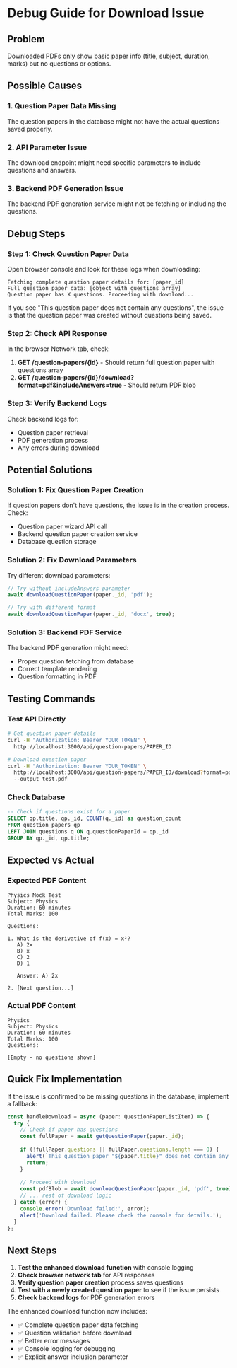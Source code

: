 # Debug Guide for Download Issue

## Problem
Downloaded PDFs only show basic paper info (title, subject, duration, marks) but no questions or options.

## Possible Causes

### 1. **Question Paper Data Missing**
The question papers in the database might not have the actual questions saved properly.

### 2. **API Parameter Issue**
The download endpoint might need specific parameters to include questions and answers.

### 3. **Backend PDF Generation Issue**
The backend PDF generation service might not be fetching or including the questions.

## Debug Steps

### Step 1: Check Question Paper Data
Open browser console and look for these logs when downloading:
```
Fetching complete question paper details for: [paper_id]
Full question paper data: [object with questions array]
Question paper has X questions. Proceeding with download...
```

If you see "This question paper does not contain any questions", the issue is that the question paper was created without questions being saved.

### Step 2: Check API Response
In the browser Network tab, check:
1. **GET /question-papers/{id}** - Should return full question paper with questions array
2. **GET /question-papers/{id}/download?format=pdf&includeAnswers=true** - Should return PDF blob

### Step 3: Verify Backend Logs
Check backend logs for:
- Question paper retrieval
- PDF generation process
- Any errors during download

## Potential Solutions

### Solution 1: Fix Question Paper Creation
If question papers don't have questions, the issue is in the creation process. Check:
- Question paper wizard API call
- Backend question paper creation service
- Database question storage

### Solution 2: Fix Download Parameters
Try different download parameters:
```typescript
// Try without includeAnswers parameter
await downloadQuestionPaper(paper._id, 'pdf');

// Try with different format
await downloadQuestionPaper(paper._id, 'docx', true);
```

### Solution 3: Backend PDF Service
The backend PDF generation might need:
- Proper question fetching from database
- Correct template rendering
- Question formatting in PDF

## Testing Commands

### Test API Directly
```bash
# Get question paper details
curl -H "Authorization: Bearer YOUR_TOKEN" \
  http://localhost:3000/api/question-papers/PAPER_ID

# Download question paper
curl -H "Authorization: Bearer YOUR_TOKEN" \
  http://localhost:3000/api/question-papers/PAPER_ID/download?format=pdf&includeAnswers=true \
  --output test.pdf
```

### Check Database
```sql
-- Check if questions exist for a paper
SELECT qp.title, qp._id, COUNT(q._id) as question_count
FROM question_papers qp
LEFT JOIN questions q ON q.questionPaperId = qp._id
GROUP BY qp._id, qp.title;
```

## Expected vs Actual

### Expected PDF Content
```
Physics Mock Test
Subject: Physics
Duration: 60 minutes
Total Marks: 100

Questions:

1. What is the derivative of f(x) = x²?
   A) 2x
   B) x
   C) 2
   D) 1
   
   Answer: A) 2x

2. [Next question...]
```

### Actual PDF Content
```
Physics
Subject: Physics
Duration: 60 minutes
Total Marks: 100
Questions:

[Empty - no questions shown]
```

## Quick Fix Implementation

If the issue is confirmed to be missing questions in the database, implement a fallback:

```typescript
const handleDownload = async (paper: QuestionPaperListItem) => {
  try {
    // Check if paper has questions
    const fullPaper = await getQuestionPaper(paper._id);
    
    if (!fullPaper.questions || fullPaper.questions.length === 0) {
      alert(`This question paper "${paper.title}" does not contain any questions. Please regenerate the paper.`);
      return;
    }
    
    // Proceed with download
    const pdfBlob = await downloadQuestionPaper(paper._id, 'pdf', true);
    // ... rest of download logic
  } catch (error) {
    console.error('Download failed:', error);
    alert('Download failed. Please check the console for details.');
  }
};
```

## Next Steps

1. **Test the enhanced download function** with console logging
2. **Check browser network tab** for API responses
3. **Verify question paper creation** process saves questions
4. **Test with a newly created question paper** to see if the issue persists
5. **Check backend logs** for PDF generation errors

The enhanced download function now includes:
- ✅ Complete question paper data fetching
- ✅ Question validation before download
- ✅ Better error messages
- ✅ Console logging for debugging
- ✅ Explicit answer inclusion parameter
